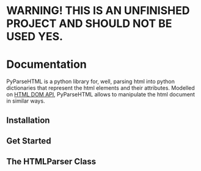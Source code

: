 # WARNING! THIS IS AN UNFINISHED PROJECT AND SHOULD NOT BE USED YES.


# Documentation

PyParseHTML is a python library for, well, parsing html into python dictionaries that represent the html elements and their attributes. Modelled on [HTML DOM API](https://developer.mozilla.org/en-US/docs/Learn/JavaScript/Client-side_web_APIs/Manipulating_documents), PyParseHTML allows to manipulate the html document in similar ways. 

## Installation

## Get Started


## The HTMLParser Class
